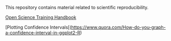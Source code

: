 
This repository contains material related to scientific reproducibility.

[Open Science Training Handbook](https://www.fosteropenscience.eu/content/open-science-training-handbook)

[Plotting Confidence Intervals[(https://www.quora.com/How-do-you-graph-a-confidence-interval-in-ggplot2-R)
